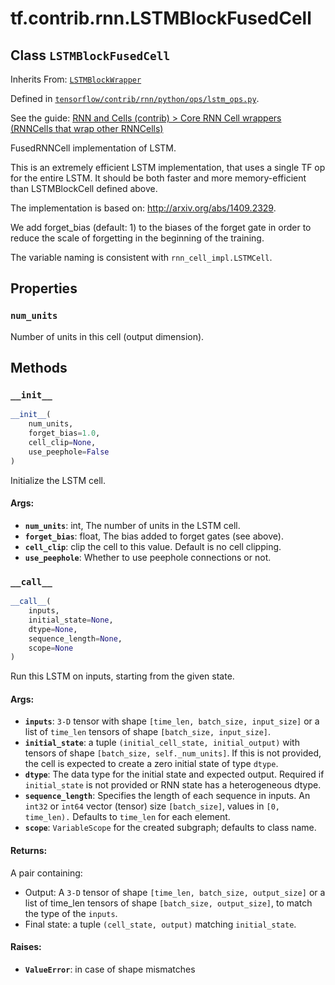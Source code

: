 <div itemscope itemtype="http://developers.google.com/ReferenceObject">
<meta itemprop="name" content="tf.contrib.rnn.LSTMBlockFusedCell" />
<meta itemprop="property" content="num_units"/>
<meta itemprop="property" content="__call__"/>
<meta itemprop="property" content="__init__"/>
</div>

# tf.contrib.rnn.LSTMBlockFusedCell

## Class `LSTMBlockFusedCell`

Inherits From: [`LSTMBlockWrapper`](../../../tf/contrib/rnn/LSTMBlockWrapper.md)



Defined in [`tensorflow/contrib/rnn/python/ops/lstm_ops.py`](https://www.tensorflow.org/code/tensorflow/contrib/rnn/python/ops/lstm_ops.py).

See the guide: [RNN and Cells (contrib) > Core RNN Cell wrappers (RNNCells that wrap other RNNCells)](../../../../../api_guides/python/contrib.rnn.md#Core_RNN_Cell_wrappers_RNNCells_that_wrap_other_RNNCells_)

FusedRNNCell implementation of LSTM.

This is an extremely efficient LSTM implementation, that uses a single TF op
for the entire LSTM. It should be both faster and more memory-efficient than
LSTMBlockCell defined above.

The implementation is based on: http://arxiv.org/abs/1409.2329.

We add forget_bias (default: 1) to the biases of the forget gate in order to
reduce the scale of forgetting in the beginning of the training.

The variable naming is consistent with `rnn_cell_impl.LSTMCell`.

## Properties

<h3 id="num_units"><code>num_units</code></h3>

Number of units in this cell (output dimension).



## Methods

<h3 id="__init__"><code>__init__</code></h3>

``` python
__init__(
    num_units,
    forget_bias=1.0,
    cell_clip=None,
    use_peephole=False
)
```

Initialize the LSTM cell.

#### Args:

* <b>`num_units`</b>: int, The number of units in the LSTM cell.
* <b>`forget_bias`</b>: float, The bias added to forget gates (see above).
* <b>`cell_clip`</b>: clip the cell to this value. Default is no cell clipping.
* <b>`use_peephole`</b>: Whether to use peephole connections or not.

<h3 id="__call__"><code>__call__</code></h3>

``` python
__call__(
    inputs,
    initial_state=None,
    dtype=None,
    sequence_length=None,
    scope=None
)
```

Run this LSTM on inputs, starting from the given state.

#### Args:

* <b>`inputs`</b>: `3-D` tensor with shape `[time_len, batch_size, input_size]`
    or a list of `time_len` tensors of shape `[batch_size, input_size]`.
* <b>`initial_state`</b>: a tuple `(initial_cell_state, initial_output)` with tensors
    of shape `[batch_size, self._num_units]`. If this is not provided, the
    cell is expected to create a zero initial state of type `dtype`.
* <b>`dtype`</b>: The data type for the initial state and expected output. Required
    if `initial_state` is not provided or RNN state has a heterogeneous
    dtype.
* <b>`sequence_length`</b>: Specifies the length of each sequence in inputs. An
    `int32` or `int64` vector (tensor) size `[batch_size]`, values in `[0,
    time_len).`
    Defaults to `time_len` for each element.
* <b>`scope`</b>: `VariableScope` for the created subgraph; defaults to class name.


#### Returns:

A pair containing:

- Output: A `3-D` tensor of shape `[time_len, batch_size, output_size]`
  or a list of time_len tensors of shape `[batch_size, output_size]`,
  to match the type of the `inputs`.
- Final state: a tuple `(cell_state, output)` matching `initial_state`.


#### Raises:

* <b>`ValueError`</b>: in case of shape mismatches



